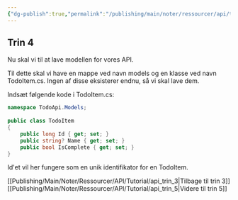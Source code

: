 ```yaml
---
{"dg-publish":true,"permalink":"/publishing/main/noter/ressourcer/api/tutorial/api-trin-4/","title":"Trin 4","tags":["ressource","API","Web Api","Tutorial"],"created":"2024-08-16T10:50:20.122+02:00"}
---
```



## Trin 4

Nu skal vi til at lave modellen for vores API.

Til dette skal vi have en mappe ved navn models og en klasse ved navn
TodoItem.cs. Ingen af disse eksisterer endnu, så vi skal lave dem.

Indsæt følgende kode i TodoItem.cs:

```csharp
namespace TodoApi.Models;
 
public class TodoItem
{
    public long Id { get; set; }
    public string? Name { get; set; }
    public bool IsComplete { get; set; }
}
```

Id'et vil her fungere som en unik identifikator for en TodoItem.

[[Publishing/Main/Noter/Ressourcer/API/Tutorial/api_trin_3\|Tilbage til trin 3]]
[[Publishing/Main/Noter/Ressourcer/API/Tutorial/api_trin_5\|Videre til trin 5]]
